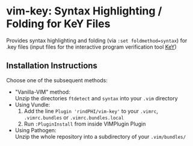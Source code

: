# vim-key: Syntax Highlighting / Folding for KeY Files

Provides syntax highlighting and folding (via `:set foldmethod=syntax`) for .key files
(input files for the interactive program verification tool [KeY](http://key-project.org/))

## Installation Instructions

Choose one of the subsequent methods:

* "Vanilla-VIM" method:  
  Unzip the directories `ftdetect` and `syntax` into your `.vim` directory
* Using Vundle:  
  1. Add the line `Plugin 'rindPHI/vim-key'` to your `.vimrc`, `.vimrc.bundles` or `.vimrc.bundles.local`
  2. Run `:PluginInstall` from inside VIMPlugin Plugin 
* Using Pathogen:  
  Unzip the whole repository into a subdirectory of your `.vim/bundles/`

